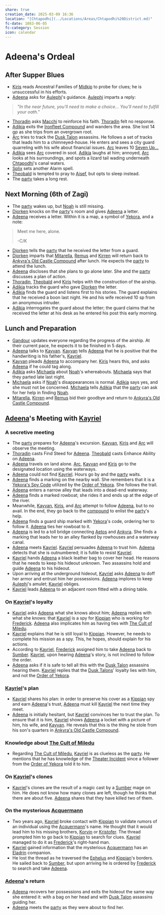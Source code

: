 ```yaml
---
share: true
creation_date: 2025-03-09 16:36
location: "[Chtapodhi](../Locations/Areas/Chtapodhi%20District.md)"
fc-date: 1083-06-05
fc-category: Session
icon: calendar
---
```

# Adeena's Ordeal
## After Supper Blues
- [Kiris](../PCs/Kiris%20Acquermann.md) reads Ancestral Families of [Midkip](../Locations/Settlements/Midkip.md) to probe for clues; he is unsuccessful in his efforts.
- [Adeena](../PCs/Adeena%20Oberon.md) asks for [Aulephi](../Deities/New%20Gods/Aulephi.md)'s guidance. [Aulephi](../Deities/New%20Gods/Aulephi.md) imparts a reply:
> *"In the near future, you'll need to make a choice... You'll need to fulfill your oath."*
- [Thoradin](../PCs/Thoradin%20Goodman.md) asks [Macchi](../Deities/Old%20Gods/Macchi.md) to reinforce his faith. [Thoradin](../PCs/Thoradin%20Goodman.md) felt no response.
- [Adikia](../PCs/Adikia%20Unalome.md) exits the [Ironfleet Compound](../Locations/Buildings/Ironfleet%20Compound.md) and wanders the area. She lost 14 gp as she trips from an overgrown root.
- [Arc](../PCs/Arc.md) tries to track the [Dusk Talon](../Factions/Dusk%20Talons.md) assassins. He follows a set of tracks that leads him to a chimneyed-house. He enters and sees a city guard quarreling with his wife about financial issues. [Arc](../PCs/Arc.md) leaves 10 [Seven Up...](../Factions/Seven%20Up....md)
- [Adikia](../PCs/Adikia%20Unalome.md) sees [Arc](../PCs/Arc.md) covered in soot. [Adikia](../PCs/Adikia%20Unalome.md) laughs at him; annoyed, [Arc](../PCs/Arc.md) looks at his surroundings, and spots a lizard tail wading underneath [Chtapodhi](../Locations/Areas/Chtapodhi%20District.md)'s canal waters.
- [Splix](../PCs/Spraugh%20'Splix'%20Calix.md) sets another Alarm spell.
- [Theobald](../PCs/Theobald%20Clayhollow.md) is tempted to pray to [Aisef](../Deities/New%20Gods/Aisef.md), but opts to sleep instead.
- The [party](../Factions/Seven%20Up....md) takes a long rest.
## Next Morning (6th of Zagi)
- The [party](../Factions/Seven%20Up....md) wakes up, but [Noah](../PCs/Noah%20Skie.md) is still missing.
- [Djorken](../../Djorken%20Veegar.md) knocks on the [party](../Factions/Seven%20Up....md)'s room and gives [Adeena](../PCs/Adeena%20Oberon.md) a letter.
- [Adeena](../PCs/Adeena%20Oberon.md) receives a letter. Within it is a map, a symbol of [Yekora](../Deities/New%20Gods/Yekora.md), and a note:
> Meet me here, alone.
> 
> -C/K
- [Djorken](../../Djorken%20Veegar.md) tells the [party](../Factions/Seven%20Up....md) that he received the letter from a guard.
- [Djorken](../../Djorken%20Veegar.md) imparts that [Mitarella](../../Mitarella%20Randall.md), [Remus](../../Remus%20Kyp.md) and [Kirren](../NPCs/Kirren%20Acquermann.md) will return back to [Ankyra's Old Castle Compound](../Locations/Buildings/Ankyra's%20Old%20Castle%20Compound.md) after lunch. He expects the [party](../Factions/Seven%20Up....md) to attend the lunch.
- [Adeena](../PCs/Adeena%20Oberon.md) discloses that she plans to go alone later. She and the [party](../Factions/Seven%20Up....md) discusses a plan of action.
- [Thoradin](../PCs/Thoradin%20Goodman.md), [Theobald](../PCs/Theobald%20Clayhollow.md) and [Kiris](../PCs/Kiris%20Acquermann.md) helps with the construction of the airship.
- [Adikia](../PCs/Adikia%20Unalome.md) tracks the guard who gave [Djorken](../../Djorken%20Veegar.md) the letter.
- [Adikia](../PCs/Adikia%20Unalome.md) finds the guard and listens first to his stories. The guard explains that he received a boon last night. He and his wife received 10 sp from an anonymous intruder.
- [Adikia](../PCs/Adikia%20Unalome.md) interrogates the guard about the letter; the guard claims that he received the letter at his desk as he entered his post this early morning.
## Lunch and Preparation
- [Gandour](../../Gandour%20Ironfleet.md) updates everyone regarding the progress of the airship. At their current pace, he expects it to be finished in 5 days.
- [Adeena](../PCs/Adeena%20Oberon.md) talks to [Kayvan](../../Kayvan%20Acquermann.md). [Kayvan](../../Kayvan%20Acquermann.md) tells [Adeena](../PCs/Adeena%20Oberon.md) that he is positive that the handwriting is his father's, [Kayriel](../../Kayriel%20Acquermann.md).
- [Kayvan](../../Kayvan%20Acquermann.md) pleads [Adeena](../PCs/Adeena%20Oberon.md) to accompany her. [Kiris](../PCs/Kiris%20Acquermann.md) hears this, and asks [Adeena](../PCs/Adeena%20Oberon.md) if he could tag along. 
- [Adikia](../PCs/Adikia%20Unalome.md) asks [Michaela](../../Michaela%20Randall.md) about [Noah](../PCs/Noah%20Skie.md)'s whereabouts. [Michaela](../../Michaela%20Randall.md) says that they parted late last night.
- [Michaela](../../Michaela%20Randall.md) asks if [Noah](../PCs/Noah%20Skie.md)'s disappearances is normal. [Adikia](../PCs/Adikia%20Unalome.md) says yes, and she must not be concerned. [Michaela](../../Michaela%20Randall.md) tells [Adikia](../PCs/Adikia%20Unalome.md) that the [party](../Factions/Seven%20Up....md) can ask for her help in finding [Noah](../PCs/Noah%20Skie.md).
- [Mitarella](../../Mitarella%20Randall.md), [Kirren](../NPCs/Kirren%20Acquermann.md) and [Remus](../../Remus%20Kyp.md) bid their goodbye and return to [Ankyra's Old Castle Compound](../Locations/Buildings/Ankyra's%20Old%20Castle%20Compound.md).
## [Adeena](../PCs/Adeena%20Oberon.md)'s Meeting with [Kayriel](../../Kayriel%20Acquermann.md)
### A secretive meeting
- The [party](../Factions/Seven%20Up....md) prepares for [Adeena](../PCs/Adeena%20Oberon.md)'s excursion. [Kayvan](../../Kayvan%20Acquermann.md), [Kiris](../PCs/Kiris%20Acquermann.md) and [Arc](../PCs/Arc.md) will observe the meeting.
- [Thoradin](../PCs/Thoradin%20Goodman.md) casts Find Steed for [Adeena](../PCs/Adeena%20Oberon.md). [Theobald](../PCs/Theobald%20Clayhollow.md) casts Enhance Ability on [Adeena](../PCs/Adeena%20Oberon.md).
- [Adeena](../PCs/Adeena%20Oberon.md) travels on land alone. [Arc](../PCs/Arc.md), [Kayvan](../../Kayvan%20Acquermann.md) and [Kiris](../PCs/Kiris%20Acquermann.md) go to the designated location using the waterways.
- [Adeena](../PCs/Adeena%20Oberon.md) could not find [Kayriel](../../Kayriel%20Acquermann.md). Hours go by and the [party](../Factions/Seven%20Up....md) waits.
- [Adeena](../PCs/Adeena%20Oberon.md) finds a marking on the nearby wall. She remembers that it is a [Yekora's Spy Code](../../Yekora's%20Spy%20Code.md) utilized by the [Order of Yekora](../Factions/Followers%20of%20Yekora.md). She follows the trail.
- [Adeena](../PCs/Adeena%20Oberon.md) enters a narrow alley that leads into a dead-end waterway.
- [Adeena](../PCs/Adeena%20Oberon.md) finds a marked rowboat; she rides it and ends up at the edge of the river.
- Meanwhile, [Kayvan](../../Kayvan%20Acquermann.md), [Kiris](../PCs/Kiris%20Acquermann.md), and [Arc](../PCs/Arc.md) attempt to follow [Adeena](../PCs/Adeena%20Oberon.md), but to no avail. In the end, they go back to the [compound](../Locations/Buildings/Ironfleet%20Compound.md) to enlist the [party](../Factions/Seven%20Up....md)'s help.
- [Adeena](../PCs/Adeena%20Oberon.md) finds a guard ship marked with [Yekora](../Deities/New%20Gods/Yekora.md)'s code, ordering her to follow it. [Adeena](../PCs/Adeena%20Oberon.md) ties her rowboat to it.
- [Adeena](../PCs/Adeena%20Oberon.md) is led to a toll bridge connecting [Aetos](../Locations/Areas/Aetos%20District.md) and [Ankyra](../Locations/Areas/Ankyra%20District.md). She finds a marking that leads her to an alley flanked by rowhouses and a waterway canal.
- [Adeena](../PCs/Adeena%20Oberon.md) meets [Kayriel](../../Kayriel%20Acquermann.md). [Kayriel](../../Kayriel%20Acquermann.md) persuades [Adeena](../PCs/Adeena%20Oberon.md) to trust him. [Adeena](../PCs/Adeena%20Oberon.md) detects that she is outnumbered; it is futile to resist [Kayriel](../../Kayriel%20Acquermann.md).
- [Kayriel](../../Kayriel%20Acquermann.md) hands [Adeena](../PCs/Adeena%20Oberon.md) a black leather bag to cover her head. He reasons that he needs to keep his hideout unknown. Two assassins hold and guide [Adeena](../PCs/Adeena%20Oberon.md) to his hideout.
- Upon arriving at the underground hideout, [Kayriel](../../Kayriel%20Acquermann.md) asks [Adeena](../PCs/Adeena%20Oberon.md) to doff her armor and entrust him her possessions. [Adeena](../PCs/Adeena%20Oberon.md) implores to keep [Aulephi](../Deities/New%20Gods/Aulephi.md)'s amulet; [Kayriel](../../Kayriel%20Acquermann.md) obliges.
- [Kayriel](../../Kayriel%20Acquermann.md) leads [Adeena](../PCs/Adeena%20Oberon.md) to an adjacent room fitted with a dining table.
### On [Kayriel](../../Kayriel%20Acquermann.md)'s loyalty
- [Kayriel](../../Kayriel%20Acquermann.md) asks [Adeena](../PCs/Adeena%20Oberon.md) what she knows about him; [Adeena](../PCs/Adeena%20Oberon.md) replies with what she knows: that [Kayriel](../../Kayriel%20Acquermann.md) is a spy for [Kippian](../Locations/Kingdoms/Kingdom%20of%20United%20Kippian.md) who is working for [Frederick](../../Frederick%20Oberon.md). [Adeena](../PCs/Adeena%20Oberon.md) also implicates him as having ties with [The Cult of Miledu](../../The%20Cult%20of%20Miledu.md).
- [Kayriel](../../Kayriel%20Acquermann.md) explains that he is still loyal to [Kippian](../Locations/Kingdoms/Kingdom%20of%20United%20Kippian.md). However, he needs to complete his mission as a spy. This, he hopes, should explain for his actions.
- According to [Kayriel](../../Kayriel%20Acquermann.md), [Frederick](../../Frederick%20Oberon.md) assigned him to take [Adeena](../PCs/Adeena%20Oberon.md) back to [Sumber](../Locations/Continents/Sumber.md). [Kayriel](../../Kayriel%20Acquermann.md), upon hearing [Adeena](../PCs/Adeena%20Oberon.md)'s story, is not inclined to follow the order.
- [Adeena](../PCs/Adeena%20Oberon.md) asks if it is safe to tell all this with the [Dusk Talon](../Factions/Dusk%20Talons.md) assassins hearing them. [Kayriel](../../Kayriel%20Acquermann.md) replies that the [Dusk Talons](../Factions/Dusk%20Talons.md)' loyalty lies with him, and not the [Order of Yekora](../Factions/Followers%20of%20Yekora.md).
### [Kayriel](../../Kayriel%20Acquermann.md)'s plan
- [Kayriel](../../Kayriel%20Acquermann.md) shares his plan: in order to preserve his cover as a [Kippian](../Locations/Kingdoms/Kingdom%20of%20United%20Kippian.md) spy and earn [Adeena](../PCs/Adeena%20Oberon.md)'s trust, [Adeena](../PCs/Adeena%20Oberon.md) must kill [Kayriel](../../Kayriel%20Acquermann.md) the next time they meet.
- [Adeena](../PCs/Adeena%20Oberon.md) is initially hesitant, but [Kayriel](../../Kayriel%20Acquermann.md) convinces her to trust the plan. To ensure that it is him, [Kayriel](../../Kayriel%20Acquermann.md) shows [Adeena](../PCs/Adeena%20Oberon.md) a locket with a picture of him, his wife, and [Kayvan](../../Kayvan%20Acquermann.md). He reveals that this is the thing he stole from his son's quarters in [Ankyra's Old Castle Compound](../Locations/Buildings/Ankyra's%20Old%20Castle%20Compound.md).
### Knowledge about [The Cult of Miledu](../../The%20Cult%20of%20Miledu.md)
- Regarding [The Cult of Miledu](../../The%20Cult%20of%20Miledu.md), [Kayriel](../../Kayriel%20Acquermann.md) is as clueless as the [party](../Factions/Seven%20Up....md). He mentions that he has knowledge of the [Theater Incident](../../Theater%20Incident.md) since a follower from the [Order of Yekora](../Factions/Followers%20of%20Yekora.md) told it to him.
### On [Kayriel](../../Kayriel%20Acquermann.md)'s clones
- [Kayriel](../../Kayriel%20Acquermann.md)'s clones are the result of a magic cast by a [Sumber](../Locations/Continents/Sumber.md) mage on him. He does not know how many clones are left, though he thinks that there are about five. [Adeena](../PCs/Adeena%20Oberon.md) shares that they have killed two of them.
### On the mysterious [Acquermann](../../Acquermann%20Clan.md)
- Two years ago, [Kayriel](../../Kayriel%20Acquermann.md) broke contact with [Kippian](../Locations/Kingdoms/Kingdom%20of%20United%20Kippian.md) to validate rumors of an individual using the [Acquermann](../../Acquermann%20Clan.md)'s name. He thought that it would lead him to his missing brothers, [Korvin](../../Korvin%20Acquermann.md) or [Kristofer](../../Kristofer%20Acquermann.md). The thread prompted him to go back to [Kippian](../Locations/Kingdoms/Kingdom%20of%20United%20Kippian.md) to search for clues. [Kayriel](../../Kayriel%20Acquermann.md) managed to do it as [Frederick](../../Frederick%20Oberon.md)'s right-hand man.
- [Kayriel](../../Kayriel%20Acquermann.md) gained information that the mysterious [Acquermann](../../Acquermann%20Clan.md) has an [Eladrin](../Factions/The%20Eladrin.md) companion.
- He lost the thread as he traversed the [Ephelus](../Locations/Kingdoms/Elven%20Kingdom%20of%20Ephelus.md) and [Kippian](../Locations/Kingdoms/Kingdom%20of%20United%20Kippian.md)'s borders. He sailed back to [Sumber](../Locations/Continents/Sumber.md), but upon arriving he is ordered by [Frederick](../../Frederick%20Oberon.md) to search and take [Adeena](../PCs/Adeena%20Oberon.md).
### [Adeena](../PCs/Adeena%20Oberon.md)'s return
- [Adeena](../PCs/Adeena%20Oberon.md) recovers her possessions and exits the hideout the same way she entered it: with a bag on her head and with [Dusk Talon](../Factions/Dusk%20Talons.md) assassins guiding her.
- [Adeena](../PCs/Adeena%20Oberon.md) meets the [party](../Factions/Seven%20Up....md) as they were about to find her.
